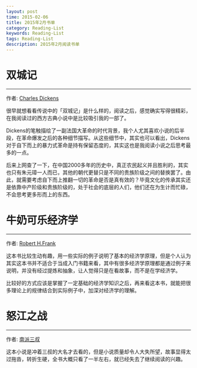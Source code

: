 ```yaml
---
layout: post
time: 2015-02-06
title: 2015年2月书单
category: Reading-List
keywords: Reading-List
tags: Reading-List
description: 2015年2月阅读书单
---
```


# 双城记

---------------

作者: [Charles Dickens][]

很早就想看看传说中的「双城记」是什么样的，阅读之后，感觉确实写得很精彩，在我阅读过的西方古典小说中是比较吸引我的一部了。

Dickens的笔触描绘了一副法国大革命的时代背景，我个人尤其喜欢小说的后半段，在革命爆发之后的各种细节描写。从这些细节中，其实也可以看出，Dickens对于自下而上的暴力式革命是持有保留态度的，其实这也是我阅读小说之后思考最多的一点。

后来上网查了一下，在中国2000多年的历史中，真正农民起义并且胜利的，其实也只有朱元璋一人而已，其他的朝代更替只是不同的贵族阶级之间的替换罢了。由此，就需要考虑自下而上推翻一切的革命是否是真有效的？毕竟文化的传承其实还是依靠中产阶级和贵族阶级的，处于社会的底层的人们，他们还在为生计而忙碌，不会思考更多形而上的东西。


# 牛奶可乐经济学

---------------

作者: [Robert H.Frank][]

这本书比较生动有趣，用一些实际的例子说明了基本的经济学原理，但是个人认为其实这本书并不适合于当成入门书籍来看，其中有很多经济学原理都是通过例子来说明，并没有经过提炼和抽象，让人觉得只是在看故事，而不是在学经济学。

比较好的方式应该是掌握了一定基础的经济学知识之后，再来看这本书，就能把很多理论上的规律结合到实际例子中，加深对经济学的理解。

# 怒江之战

---------------

作者: [南派三叔][]

这本小说是冲着三叔的大名才去看的，但是小说质量却令人大失所望，故事显得太过拖沓，转折生硬，全书大概只看了一半左右，就已经失去了继续阅读的兴趣。

[Charles Dickens]: http://en.wikipedia.org/wiki/Charles_Dickens?oldformat=true
[Robert H.Frank]:http://en.wikipedia.org/wiki/Robert_H._Frank
[南派三叔]: http://zh.wikipedia.org/zh-cn/%E5%8D%97%E6%B4%BE%E4%B8%89%E5%8F%94

